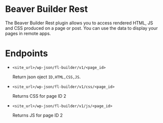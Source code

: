 # Beaver Builder Rest

The Beaver Builder Rest plugin allows you to access rendered HTML, JS and CSS produced on a page or post. You can use the data to display your pages in remote apps.

# Endpoints

*  `<site_url>/wp-json/fl-builder/v1/<page_id>`

   Return json oject `ID,HTML,CSS,JS`.
   
*  `<site_url>/wp-json/fl-builder/v1/css/<page_id>`

   Returns CSS for page ID 2
   
*  `<site_url>/wp-json/fl-builder/v1/js/<page_id>`

   Returns JS for page ID 2

